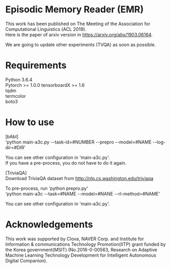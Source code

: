 # Episodic Memory Reader (EMR)

This work has been published on The Meeting of the Association for Computational
Linguistics (ACL 2019).  
Here is the paper of arxiv version in https://arxiv.org/abs/1903.06164.  

We are going to update other experiments (TVQA) as soon as possible.

# Requirements
Python 3.6.4  
Pytorch >= 1.0.0
tensorboardX >= 1.6  
tqdm  
termcolor  
boto3  

# How to use

[bAbI]  
'python main-a3c.py --task-id=#NUMBER --prepro  --model=#NAME --log-dir=#DIR'  

You can see other configuration in 'main-a3c.py'.  
If you have a pre-process, you do not have to do it again.

[TriviaQA]  
Download TriviaQA dataset from http://nlp.cs.washington.edu/triviaqa  

To pre-process, run 'python prepro.py'  
'python main-a3c --task=#NAME --model=#NANE --rl-method=#NAME'  

You can see other configuration in 'main-a3c.py'.  


# Acknowledgements

This work was supported by Clova, NAVER Corp. and Institute for Information \&
communications Technology Promotion(IITP) grant funded by the Korea
government(MSIT) (No.2016-0-00563, Research on Adaptive Machine Learning
Technology Development for Intelligent Autonomous Digital Companion). 
